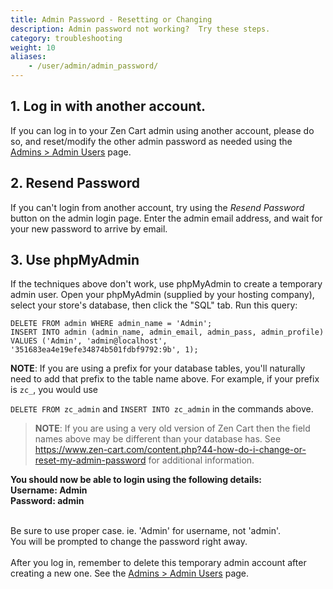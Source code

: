 ```yaml
---
title: Admin Password - Resetting or Changing
description: Admin password not working?  Try these steps. 
category: troubleshooting
weight: 10
aliases:
    - /user/admin/admin_password/
---
```


## 1. Log in with another account. 
If you can log in to your Zen Cart admin using another account,  please do so, and reset/modify the other admin password as needed using the [Admins > Admin Users](/user/admin_pages/admins/admin_users/) page.

## 2. Resend Password 
If you can't login from another account, try using the *Resend Password* button on the admin login page. 
Enter the admin email address, and wait for your new password to arrive by email. 

## 3. Use phpMyAdmin 
If the techniques above don't work, use phpMyAdmin to create a 
temporary admin user. 
Open your phpMyAdmin (supplied by your hosting company), select your store's database, then click the "SQL" tab.  Run this query: 

```
DELETE FROM admin WHERE admin_name = 'Admin'; 
INSERT INTO admin (admin_name, admin_email, admin_pass, admin_profile) 
VALUES ('Admin', 'admin@localhost', '351683ea4e19efe34874b501fdbf9792:9b', 1);
```

**NOTE**: If you are using a prefix for your database tables, you'll naturally need to add that prefix to the table name above.  For example, if your prefix is `zc_`, you would use 

`DELETE FROM zc_admin` and `INSERT INTO zc_admin` in the commands above. 

> **NOTE**: If you are using a very old version of Zen Cart then the field names above may be different than your database has. See https://www.zen-cart.com/content.php?44-how-do-i-change-or-reset-my-admin-password for additional information.

<b>You should now be able to login using the following details: <br>
</b><b>Username: Admin<br>
 Password: admin </b><br><br />

Be sure to use proper case. ie. 'Admin' for username, not 'admin'. <br>
You will be prompted to change the password right away.<br>
<br>
After you log in, remember to delete this temporary admin account after creating a new one. See the [Admins > Admin Users](/user/admin_pages/admins/admin_users/) page.

